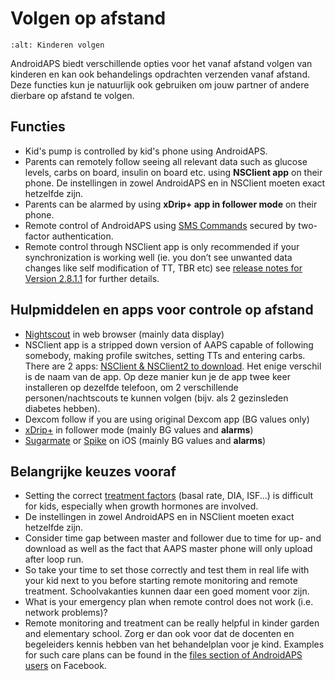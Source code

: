 # Volgen op afstand

```{image} ../images/KidsMonitoring.png
:alt: Kinderen volgen
```

AndroidAPS biedt verschillende opties voor het vanaf afstand volgen van kinderen en kan ook behandelings opdrachten verzenden vanaf afstand. Deze functies kun je natuurlijk ook gebruiken om jouw partner of andere dierbare op afstand te volgen.

## Functies

- Kid's pump is controlled by kid's phone using AndroidAPS.
- Parents can remotely follow seeing all relevant data such as glucose levels, carbs on board, insulin on board etc. using **NSClient app** on their phone. De instellingen in zowel AndroidAPS en in NSClient moeten exact hetzelfde zijn.
- Parents can be alarmed by using **xDrip+ app in follower mode** on their phone.
- Remote control of AndroidAPS using [SMS Commands](../Children/SMS-Commands.md) secured by two-factor authentication.
- Remote control through NSClient app is only recommended if your synchronization is working well (ie. you don’t see unwanted data changes like self modification of TT, TBR etc) see [release notes for Version 2.8.1.1](../Installing-AndroidAPS/Releasenotes.md#important-hints) for further details.

## Hulpmiddelen en apps voor controle op afstand

- [Nightscout](https://nightscout.github.io/) in web browser (mainly data display)
- NSClient app is a stripped down version of AAPS capable of following somebody, making profile switches, setting TTs and entering carbs. There are 2 apps:  [NSClient & NSClient2 to download](https://github.com/nightscout/AndroidAPS/releases/). Het enige verschil is de naam van de app. Op deze manier kun je de app twee keer installeren op dezelfde telefoon, om 2 verschillende personen/nachtscouts te kunnen volgen (bijv. als 2 gezinsleden diabetes hebben).
- Dexcom follow if you are using original Dexcom app (BG values only)
- [xDrip+](../Configuration/xdrip.md) in follower mode (mainly BG values and **alarms**)
- [Sugarmate](https://sugarmate.io/) or [Spike](https://spike-app.com/) on iOS (mainly BG values and **alarms**)

## Belangrijke keuzes vooraf

- Setting the correct [treatment factors](../Getting-Started/FAQ.md#how-to-begin) (basal rate, DIA, ISF...) is difficult for kids, especially when growth hormones are involved.
- De instellingen in zowel AndroidAPS en in NSClient moeten exact hetzelfde zijn.
- Consider time gap between master and follower due to time for up- and download as well as the fact that AAPS master phone will only upload after loop run.
- So take your time to set those correctly and test them in real life with your kid next to you before starting remote monitoring and remote treatment. Schoolvakanties kunnen daar een goed moment voor zijn.
- What is your emergency plan when remote control does not work (i.e. network problems)?
- Remote monitoring and treatment can be really helpful in kinder garden and elementary school. Zorg er dan ook voor dat de docenten en begeleiders kennis hebben van het behandelplan voor je kind. Examples for such care plans can be found in the [files section of AndroidAPS users](https://www.facebook.com/groups/AndroidAPSUsers/files/) on Facebook.
